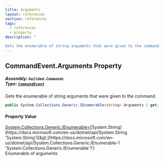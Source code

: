 ```yaml
---
title: Arguments
layout: references
section: references
tags:
  - references
  - property
description: "

Gets the enumerable of string arguments that were given to the command."
---
```


## CommandEvent.Arguments Property
##### **Assembly:** `Guilded.Commands`<br/>**Type:** [`CommandEvent`](CommandEvent 'Guilded.Commands.CommandEvent')

Gets the enumerable of string arguments that were given to the command.

```csharp
public System.Collections.Generic.IEnumerable<string> Arguments { get; }
```

#### Property Value
[System.Collections.Generic.IEnumerable&lt;](https://docs.microsoft.com/en-us/dotnet/api/System.Collections.Generic.IEnumerable-1 'System.Collections.Generic.IEnumerable`1')[System.String](https://docs.microsoft.com/en-us/dotnet/api/System.String 'System.String')[&gt;](https://docs.microsoft.com/en-us/dotnet/api/System.Collections.Generic.IEnumerable-1 'System.Collections.Generic.IEnumerable`1')  
Enumerable of arguments